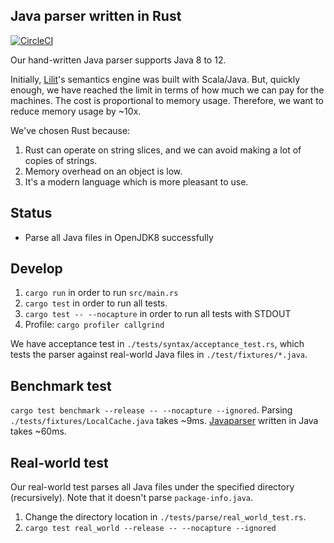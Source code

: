 Java parser written in Rust
----------------------------

[![CircleCI](https://circleci.com/gh/tanin47/javaparser.rs.svg?style=svg)](https://circleci.com/gh/tanin47/javaparser.rs)

Our hand-written Java parser supports Java 8 to 12. 

Initially, [Lilit](https://lilit.dev)'s semantics engine was built with Scala/Java. 
But, quickly enough, we have reached the limit in terms of how much we can pay for the machines. The cost is proportional to memory usage. Therefore, we want to reduce memory usage by ~10x.

We've chosen Rust because:

1. Rust can operate on string slices, and we can avoid making a lot of copies of strings.
2. Memory overhead on an object is low.
3. It's a modern language which is more pleasant to use.

Status
-------

* Parse all Java files in OpenJDK8 successfully


Develop
--------

1. `cargo run` in order to run `src/main.rs`
2. `cargo test` in order to run all tests.
3. `cargo test -- --nocapture` in order to run all tests with STDOUT
4. Profile: `cargo profiler callgrind`

We have acceptance test in `./tests/syntax/acceptance_test.rs`, which tests the parser against real-world Java files in 
`./test/fixtures/*.java`.


Benchmark test
---------------

`cargo test benchmark --release -- --nocapture --ignored`. Parsing `./tests/fixtures/LocalCache.java` takes ~9ms. [Javaparser](https://github.com/javaparser/javaparser) written in Java takes ~60ms.


Real-world test
----------------

Our real-world test parses all Java files under the specified directory (recursively). Note that it doesn't parse `package-info.java`.

1. Change the directory location in `./tests/parse/real_world_test.rs`.
2. `cargo test real_world --release -- --nocapture --ignored`
